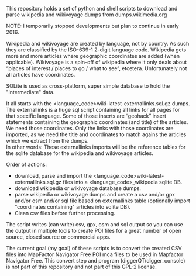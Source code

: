 This repository holds a set of python and shell scripts to download and parse wikipedia and wikivoyage dumps from dumps.wikimedia.org

NOTE: I temporarily stopped developments but plan to continue in early 2016.

Wikipedia and wikivoyage are created by language, not by country. As such they are classified by the ISO-639-1 2-digit language code.
Wikipedia gets more and more articles where geographic coordinates are added (when applicable). Wikivoyage is a spin-off of wikipedia where it only deals about “places of interest / places to go / what to see”, etcetera. Unfortunately not all articles have coordinates.

SQLite is used as cross-platform, super simple database to hold the "intermediate" data.

It all starts with the \<language_code\>wiki-latest-externallinks.sql.gz dumps.
The externallinks is a huge sql script containing all links for all pages for that specific language.
Some of those inserts are “geohack” insert statements containing the geographic coordinates (and title) of the articles. We need those coordinates. Only the links with those coordinates are imported, as we need the title and coordinates to match agains the articles which we extract from the dumps.  
In other words: These externallinks imports will be the reference tables for the sqlite database for the wikipedia and wikivoyage articles.


Order of actions:
  - download, parse and import the \<language_code\>wiki-latest-externallinks.sql.gz  files into a \<language_code\>_wikipedia sqlite DB.
  - download wikipedia or wikivoyage database dumps.
  - parse wikipedia or wikivoyage dumps and create a csv and/or gpx and/or osm and/or sql file based on externallinks table (optionally import "coordinates containing" articles into sqlite DB).
  - Clean csv files before further processing.
  
The script writes (can write) csv, gpx, osm and sql output so you can use the output in multiple tools to create POI files for a great number of open source, closed source or commercial apps.

The current goal (my goal) of these scripts is to convert the created CSV files into MapFactor Navigator Free POI mca files to be used in Mapfactor Navigator Free. 
This convert step and program (diggerQT/digger_console) is not part of this repository and not part of this GPL-2 license.
